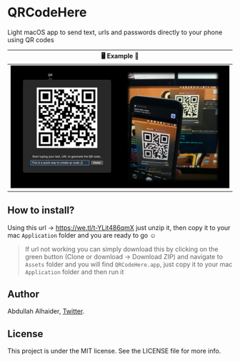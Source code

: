 # QRCodeHere
Light macOS app to send text, urls and passwords directly to your phone using QR codes 


| 🖥 Example 📱 |
| --- |
| ![](Assets/image.png) |


## How to install?
Using this url -> https://we.tl/t-YLit486qmX just unzip it, then copy it to your mac `Application` folder and you are ready to go ☺️

> If url not working you can simply download this by clicking on the green button (Clone or download -> Download ZIP) and navigate to `Assets` folder and you will find `QRCodeHere.app`, just copy it to your mac `Application` folder and then run it 


## Author

Abdullah Alhaider, [Twitter](https://twitter.com/cs4alhaider). 


## License

This project is under the MIT license. See the LICENSE file for more info.
